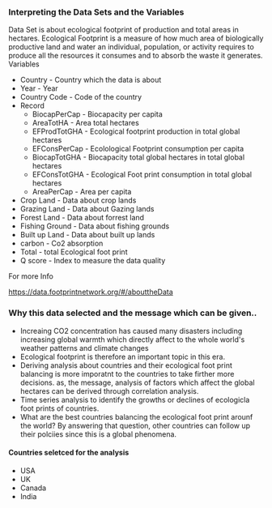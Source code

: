 ### Interpreting the Data Sets and the Variables
Data Set is about ecological footprint of production and total areas in hectares.
Ecological Footprint is a measure of how much area of biologically productive land and water an individual, population, or activity requires to produce all the resources it consumes and to absorb the waste it generates.
Variables

- Country - Country which the data is about
- Year - Year
- Country Code - Code of the country
- Record
  - BiocapPerCap - Biocapacity per capita
  - AreaTotHA - Area total hectares
  - EFProdTotGHA - Ecological footprint production in total global hectares
  - EFConsPerCap - Ecolological Footprint consumption per capita
  - BiocapTotGHA - Biocapacity total global hectares in total global hectares
  - EFConsTotGHA - Ecological Foot print consumption in total global hectares
  - AreaPerCap - Area per capita
- Crop Land - Data about crop lands
- Grazing Land - Data about Gazing lands
- Forest Land - Data about forrest land
- Fishing Ground - Data about fishing grounds
- Built up Land - Data about built up lands
- carbon - Co2 absorption
- Total - total Ecological foot print
- Q score - Index to measure the data quality

For more Info

https://data.footprintnetwork.org/#/abouttheData

### Why this data selected and the message which can be given..
- Increaing CO2 concentration has caused many disasters including increasing global warmth which directly affect to the whole world's weather patterns and climate changes
- Ecological footprint is therefore an important topic in this era.
- Deriving analysis about countries and their ecological foot print balancing is more imporatnt to the countries to take firther more decisions.
as, the message, analysis of factors which affect the global hectares can be derived through correlation analysis.
- Time series analysis to identify the growths or declines of ecologicla foot prints of countries.
- What are the best countries balancing the ecological foot print arounf the world? By answering that question, other countries can follow up their polciies since this is a global phenomena.
#### Countries seletced for the analysis
- USA
- UK
- Canada
- India
